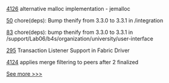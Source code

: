 
[4126](https://github.com/hyperledger/besu/pull/4126) alternative malloc implementation - jemalloc

[50](https://github.com/hyperledger-labs/fabric-opssc/pull/50) chore(deps): Bump thenify from 3.3.0 to 3.3.1 in /integration

[83](https://github.com/hyperledger-labs/university-course/pull/83) chore(deps): bump thenify from 3.3.0 to 3.3.1 in /support/Lab06/b4s/organization/university/user-interface

[295](https://github.com/hyperledger-labs/weaver-dlt-interoperability/pull/295) Transaction Listener Support in Fabric Driver

[4124](https://github.com/hyperledger/besu/pull/4124) applies merge filtering to peers after 2 finalized


[See more >>>](https://start-here.hyperledger.org/pull-requests)
